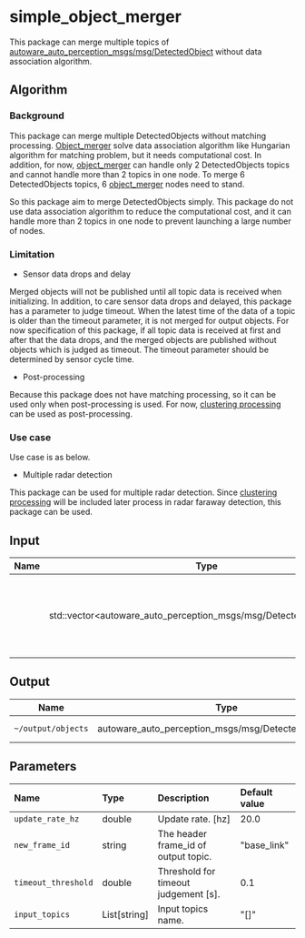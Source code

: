 # simple_object_merger

This package can merge multiple topics of [autoware_auto_perception_msgs/msg/DetectedObject](https://gitlab.com/autowarefoundation/autoware.auto/autoware_auto_msgs/-/blob/master/autoware_auto_perception_msgs/msg/DetectedObject.idl) without data association algorithm.

## Algorithm

### Background

This package can merge multiple DetectedObjects without matching processing.
[Object_merger](https://github.com/autowarefoundation/autoware.universe/tree/main/perception/object_merger) solve data association algorithm like Hungarian algorithm for matching problem, but it needs computational cost.
In addition, for now, [object_merger](https://github.com/autowarefoundation/autoware.universe/tree/main/perception/object_merger) can handle only 2 DetectedObjects topics and cannot handle more than 2 topics in one node.
To merge 6 DetectedObjects topics, 6 [object_merger](https://github.com/autowarefoundation/autoware.universe/tree/main/perception/object_merger) nodes need to stand.

So this package aim to merge DetectedObjects simply.
This package do not use data association algorithm to reduce the computational cost, and it can handle more than 2 topics in one node to prevent launching a large number of nodes.

### Limitation

- Sensor data drops and delay

Merged objects will not be published until all topic data is received when initializing.
In addition, to care sensor data drops and delayed, this package has a parameter to judge timeout.
When the latest time of the data of a topic is older than the timeout parameter, it is not merged for output objects.
For now specification of this package, if all topic data is received at first and after that the data drops, and the merged objects are published without objects which is judged as timeout.
The timeout parameter should be determined by sensor cycle time.

- Post-processing

Because this package does not have matching processing, so it can be used only when post-processing is used.
For now, [clustering processing](https://github.com/autowarefoundation/autoware.universe/tree/main/perception/radar_object_clustering) can be used as post-processing.

### Use case

Use case is as below.

- Multiple radar detection

This package can be used for multiple radar detection.
Since [clustering processing](https://github.com/autowarefoundation/autoware.universe/tree/main/perception/radar_object_clustering) will be included later process in radar faraway detection, this package can be used.

## Input

| Name | Type                                                               | Description                                            |
| ---- | ------------------------------------------------------------------ | ------------------------------------------------------ |
|      | std::vector<autoware_auto_perception_msgs/msg/DetectedObjects.msg> | 3D detected objects. Topic names are set by parameters |

## Output

| Name               | Type                                                  | Description    |
| ------------------ | ----------------------------------------------------- | -------------- |
| `~/output/objects` | autoware_auto_perception_msgs/msg/DetectedObjects.msg | Merged objects |

## Parameters

| Name                | Type         | Description                          | Default value |
| :------------------ | :----------- | :----------------------------------- | :------------ |
| `update_rate_hz`    | double       | Update rate. [hz]                    | 20.0          |
| `new_frame_id`      | string       | The header frame_id of output topic. | "base_link"   |
| `timeout_threshold` | double       | Threshold for timeout judgement [s]. | 0.1           |
| `input_topics`      | List[string] | Input topics name.                   | "[]"          |
